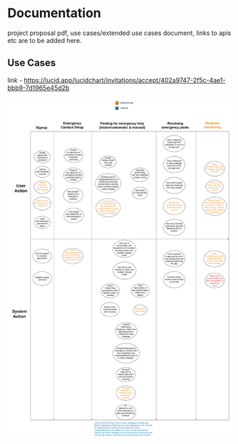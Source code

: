 # Documentation

project proposal pdf, use cases/extended use cases document, links to apis etc are to be added here.  

## Use Cases

link - <https://lucid.app/lucidchart/invitations/accept/402a9747-2f5c-4ae1-bbb9-7d1965e45d2b>

![use cases of the whole system](./use_cases.png)
